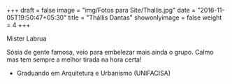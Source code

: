 +++
draft = false
image = "img/Fotos para Site/Thallis.jpg"
date = "2016-11-05T19:50:47+05:30"
title = "Thállis Dantas"
showonlyimage = false
weight = 4
+++

Mister Labrua
<!--more-->

Sósia de gente famosa, veio para embelezar mais ainda o grupo. Calmo mas tem sempre a melhor tirada na hora certa!

- Graduando em Arquitetura e Urbanismo (UNIFACISA)
